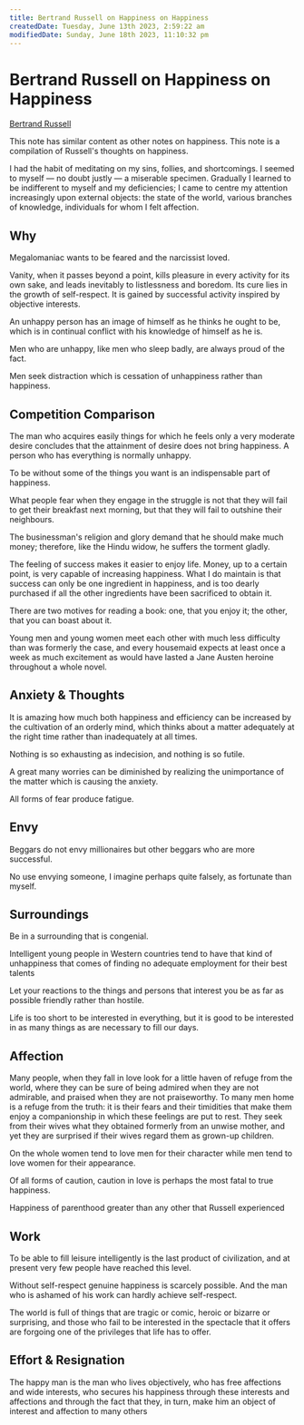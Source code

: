 ```yaml
---
title: Bertrand Russell on Happiness on Happiness
createdDate: Tuesday, June 13th 2023, 2:59:22 am
modifiedDate: Sunday, June 18th 2023, 11:10:32 pm
---
```


# Bertrand Russell on Happiness on Happiness

[Bertrand Russell](https://en.wikipedia.org/wiki/Bertrand_Russell)

This note has similar content as other notes on happiness. This note is a compilation of Russell's thoughts on happiness.

I had the habit of meditating on my sins, follies, and shortcomings. I seemed to myself — no doubt justly — a miserable specimen. Gradually I learned to be indifferent to myself and my deficiencies; I came to centre my attention increasingly upon external objects: the state of the world, various branches of knowledge, individuals for whom I felt affection.

## Why

Megalomaniac wants to be feared and the narcissist loved.

Vanity, when it passes beyond a point, kills pleasure in every activity for its own sake, and leads inevitably to listlessness and boredom. Its cure lies in the growth of self-respect. It is gained by successful activity inspired by objective interests.

An unhappy person has an image of himself as he thinks he ought to be, which is in continual conflict with his knowledge of himself as he is.

Men who are unhappy, like men who sleep badly, are always proud of the fact.

Men seek distraction which is cessation of unhappiness rather than happiness.

## Competition Comparison

The man who acquires easily things for which he feels only a very moderate desire concludes that the attainment of desire does not bring happiness. A person who has everything is normally unhappy.

To be without some of the things you want is an indispensable part of happiness.

What people fear when they engage in the struggle is not that they will fail to get their breakfast next morning, but that they will fail to outshine their neighbours.

The businessman's religion and glory demand that he should make much money; therefore, like the Hindu widow, he suffers the torment gladly.

The feeling of success makes it easier to enjoy life. Money, up to a certain point, is very capable of increasing happiness. What I do maintain is that success can only be one ingredient in happiness, and is too dearly purchased if all the other ingredients have been sacrificed to obtain it.

There are two motives for reading a book: one, that you enjoy it; the other, that you can boast about it.

Young men and young women meet each other with much less difficulty than was formerly the case, and every housemaid expects at least once a week as much excitement as would have lasted a Jane Austen heroine throughout a whole novel.

## Anxiety & Thoughts

It is amazing how much both happiness and efficiency can be increased by the cultivation of an orderly mind, which thinks about a matter adequately at the right time rather than inadequately at all times.

Nothing is so exhausting as indecision, and nothing is so futile.

A great many worries can be diminished by realizing the unimportance of the matter which is causing the anxiety.

All forms of fear produce fatigue.

## Envy

Beggars do not envy millionaires but other beggars who are more successful.

No use envying someone, I imagine perhaps quite falsely, as fortunate than myself.

## Surroundings

Be in a surrounding that is congenial.

Intelligent young people in Western countries tend to have that kind of unhappiness that comes of finding no adequate employment for their best talents

Let your reactions to the things and persons that interest you be as far as possible friendly rather than hostile.

Life is too short to be interested in everything, but it is good to be interested in as many things as are necessary to fill our days.

## Affection

Many people, when they fall in love look for a little haven of refuge from the world, where they can be sure of being admired when they are not admirable, and praised when they are not praiseworthy. To many men home is a refuge from the truth: it is their fears and their timidities that make them enjoy a companionship in which these feelings are put to rest. They seek from their wives what they obtained formerly from an unwise mother, and yet they are surprised if their wives regard them as grown-up children.

On the whole women tend to love men for their character while men tend to love women for their appearance.

Of all forms of caution, caution in love is perhaps the most fatal to true happiness.

Happiness of parenthood greater than any other that Russell experienced

## Work

To be able to fill leisure intelligently is the last product of civilization, and at present very few people have reached this level.

Without self-respect genuine happiness is scarcely possible. And the man who is ashamed of his work can hardly achieve self-respect.

The world is full of things that are tragic or comic, heroic or bizarre or surprising, and those who fail to be interested in the spectacle that it offers are forgoing one of the privileges that life has to offer.

## Effort & Resignation

The happy man is the man who lives objectively, who has free affections and wide interests, who secures his happiness through these interests and affections and through the fact that they, in turn, make him an object of interest and affection to many others
